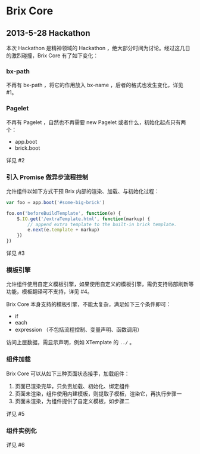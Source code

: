 Brix Core
=========

## 2013-5-28 Hackathon

本次 Hackathon 是精神领域的 Hackathon ，绝大部分时间为讨论。经过这几日的激烈碰撞，Brix Core 有了如下变化：

### bx-path

不再有 bx-path ，将它的作用放入 bx-name ，后者的格式也发生变化，详见 #1。

### Pagelet

不再有 Pagelet ，自然也不再需要 new Pagelet 或者什么，初始化起点只有两个：
  
- app.boot
- brick.boot

详见 #2

### 引入 Promise 做异步流程控制

允许组件以如下方式干预 Brix 内部的渲染、加载、与初始化过程：

```js
var foo = app.boot('#some-big-brick')

foo.on('beforeBuildTemplate', function(e) {
    S.IO.get('/extraTemplate.html', function(markup) {
        // append extra template to the built-in brick template.
        e.next(e.template + markup)
    })
})
```

详见 #3

### 模板引擎

允许组件使用自定义模板引擎，如果使用自定义的模板引擎，需仍支持局部刷新等功能，模板翻译可不支持，详见 #4。

Brix Core 本身支持的模板引擎，不能太复杂，满足如下三个条件即可：

- if
- each
- expression （不包括流程控制、变量声明、函数调用）
 
访问上层数据，需显示声明，例如 XTemplate 的 `../` 。

### 组件加载

Brix Core 可以从如下三种页面状态接手，加载组件：

1. 页面已渲染完毕，只负责加载、初始化、绑定组件
2. 页面未渲染，组件使用内建模板，则提取子模板，渲染它，再执行步骤一
3. 页面未渲染，为组件提供了自定义模板，如步骤二
 
详见 #5

### 组件实例化

详见 #6
